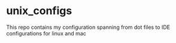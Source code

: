 # unix_configs
This repo contains my configuration spanning from dot files to IDE configurations for linux and mac
